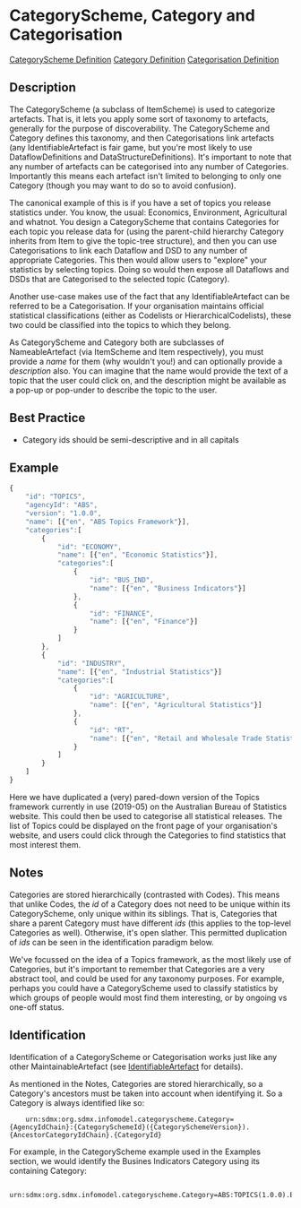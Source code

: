 # CategoryScheme, Category and Categorisation
[CategoryScheme Definition](../../information_model/CategoryScheme/CategoryScheme.md) [Category Definition](../../information_model/CategoryScheme/Category.md) [Categorisation Definition](../../information_model/CategoryScheme/Categorisation.md)

## Description

The CategoryScheme (a subclass of ItemScheme) is used to categorize artefacts. That is, it lets you apply some sort of taxonomy to artefacts, generally for the purpose of discoverability. The CategoryScheme and Category defines this taxonomy, and then Categorisations link artefacts (any IdentifiableArtefact is fair game, but you're most likely to use DataflowDefinitions and DataStructureDefinitions). It's important to note that any number of artefacts can be categorised into any number of Categories. Importantly this means each artefact isn't limited to belonging to only one Category (though you may want to do so to avoid confusion).

The canonical example of this is if you have a set of topics you release statistics under. You know, the usual: Economics, Environment, Agricultural and whatnot. You design a CategoryScheme that contains Categories for each topic you release data for (using the parent-child hierarchy Category inherits from Item to give the topic-tree structure), and then you can use Categorisations to link each Dataflow and DSD to any number of appropriate Categories. This then would allow users to "explore" your statistics by selecting topics. Doing so would then expose all Dataflows and DSDs that are Categorised to the selected topic (Category).

Another use-case makes use of the fact that any IdentifiableArtefact can be referred to be a Categorisation. If your organisation maintains official statistical classifications (either as Codelists or HierarchicalCodelists), these two could be classified into the topics to which they belong.

As CategoryScheme and Category both are subclasses of NameableArtefact (via ItemScheme and Item respectively), you must provide a *name* for them (why wouldn't you!) and can optionally provide a *description* also. You can imagine that the name would provide the text of a topic that the user could click on, and the description might be available as a pop-up or pop-under to describe the topic to the user.

## Best Practice

- Category ids should be semi-descriptive and in all capitals


## Example

```javascript
{
    "id": "TOPICS",
    "agencyId": "ABS",
    "version": "1.0.0",
    "name": [{"en", "ABS Topics Framework"}],
    "categories":[
        {
            "id": "ECONOMY",
            "name": [{"en", "Economic Statistics"}],
            "categories":[
                {
                    "id": "BUS_IND",
                    "name": [{"en", "Business Indicators"}]
                },
                {
                    "id": "FINANCE",
                    "name": [{"en", "Finance"}]
                }
            ]
        },
        {
            "id": "INDUSTRY",
            "name": [{"en", "Industrial Statistics"}]
            "categories":[
                {
                    "id": "AGRICULTURE",
                    "name": [{"en", "Agricultural Statistics"}]
                },
                {
                    "id": "RT",
                    "name": [{"en", "Retail and Wholesale Trade Statistics"}]
                }
            ]
        }
    ]
}
```

Here we have duplicated a (very) pared-down version of the Topics framework currently in use (2019-05) on the Australian Bureau of Statistics website. This could then be used to categorise all statistical releases. The list of Topics could be displayed on the front page of your organisation's website, and users could click through the Categories to find statistics that most interest them.

## Notes

Categories are stored hierarchically (contrasted with Codes). This means that unlike Codes, the *id* of a Category does not need to be unique within its CategoryScheme, only unique within its siblings. That is, Categories that share a parent Category must have different *ids* (this applies to the top-level Categories as well). Otherwise, it's open slather. This permitted duplication of *ids* can be seen in the identification paradigm below.

We've focussed on the idea of a Topics framework, as the most likely use of Categories, but it's important to remember that Categories are a very abstract tool, and could be used for any taxonomy purposes. For example, perhaps you could have a CategoryScheme used to classify statistics by which groups of people would most find them interesting, or by ongoing vs one-off status.

## Identification

Identification of a CategoryScheme or Categorisation works just like any other MaintainableArtefact (see [IdentifiableArtefact](../Base/IdentifiableArtefact.md) for details).

As mentioned in the Notes, Categories are stored hierarchically, so a Category's ancestors must be taken into account when identifying it. So a Category is always identified like so:
```
    urn:sdmx:org.sdmx.infomodel.categoryscheme.Category={AgencyIdChain}:{CategorySchemeId}({CategorySchemeVersion}).{AncestorCategoryIdChain}.{CategoryId}
```

 For example, in the CategoryScheme example used in the Examples section, we would identify the Busines Indicators Category using its containing Category:
 ```
    urn:sdmx:org.sdmx.infomodel.categoryscheme.Category=ABS:TOPICS(1.0.0).ECONOMY.BUS_IND
 ```